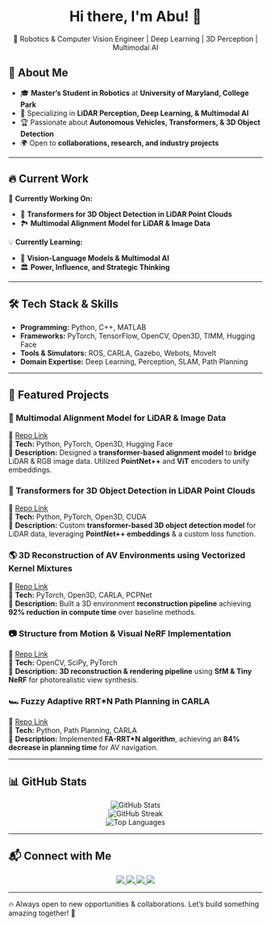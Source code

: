 <h1 align="center">Hi there, I'm Abu! 👋</h1>
<p align="center">
🚀 Robotics & Computer Vision Engineer | Deep Learning | 3D Perception | Multimodal AI
</p>

## 🚀 About Me  
- 🎓 **Master’s Student in Robotics** at **University of Maryland, College Park**  
- 🤖 Specializing in **LiDAR Perception, Deep Learning, & Multimodal AI**  
- 🏆 Passionate about **Autonomous Vehicles, Transformers, & 3D Object Detection**  
- 🌍 Open to **collaborations, research, and industry projects**  

---

## 🔥 Current Work  
🔭 **Currently Working On:**  
- 🚗 **Transformers for 3D Object Detection in LiDAR Point Clouds**  
- 🏞️ **Multimodal Alignment Model for LiDAR & Image Data**  

💡 **Currently Learning:**  
- 🧠 **Vision-Language Models & Multimodal AI**  
- 🏛️ **Power, Influence, and Strategic Thinking**  

---

## 🛠️ Tech Stack & Skills  
- **Programming:** Python, C++, MATLAB  
- **Frameworks:** PyTorch, TensorFlow, OpenCV, Open3D, TIMM, Hugging Face  
- **Tools & Simulators:** ROS, CARLA, Gazebo, Webots, MoveIt  
- **Domain Expertise:** Deep Learning, Perception, SLAM, Path Planning  

---

## 📌 Featured Projects  

### **🚀 Multimodal Alignment Model for LiDAR & Image Data**  
🔗 [Repo Link](https://github.com/abubakar1107/Multimodal-alignment-modal-for-Lidar-and-Image-data.git)  
🔹 **Tech:** Python, PyTorch, Open3D, Hugging Face  
🔹 **Description:** Designed a **transformer-based alignment model** to **bridge** LiDAR & RGB image data. Utilized **PointNet++** and **ViT** encoders to unify embeddings.

### **📡 Transformers for 3D Object Detection in LiDAR Point Clouds**  
🔗 [Repo Link](https://github.com/abubakar1107/Transformer_for_3d_obj_detection_in_LidarPC.git)  
🔹 **Tech:** Python, PyTorch, Open3D, CUDA  
🔹 **Description:** Custom **transformer-based 3D object detection model** for LiDAR data, leveraging **PointNet++ embeddings** & a custom loss function.

### **🌎 3D Reconstruction of AV Environments using Vectorized Kernel Mixtures**  
🔗 [Repo Link](https://github.com/abubakar1107/3D-reconstruction-of-Autonomous-Vehicle-environment-using-Vectorized-kernel-Mixtures.git)  
🔹 **Tech:** PyTorch, Open3D, CARLA, PCPNet  
🔹 **Description:** Built a 3D environment **reconstruction pipeline** achieving **92% reduction in compute time** over baseline methods.

### **📷 Structure from Motion & Visual NeRF Implementation**  
🔗 [Repo Link](https://github.com/abubakar1107/3D-Building-Reconstruction-with-Structure-from-Motion-and-Neural-Radiance-Fields.git)  
🔹 **Tech:** OpenCV, SciPy, PyTorch  
🔹 **Description:** **3D reconstruction & rendering pipeline** using **SfM & Tiny NeRF** for photorealistic view synthesis.

### **🏎️ Fuzzy Adaptive RRT*N Path Planning in CARLA**  
🔗 [Repo Link](https://github.com/abubakar1107/Fuzzy-Adaptive-RRT-N-path-planning-and-control-of-Autonomous-Vehicle-in-CARLA.git)  
🔹 **Tech:** Python, Path Planning, CARLA  
🔹 **Description:** Implemented **FA-RRT*N algorithm**, achieving an **84% decrease in planning time** for AV navigation.

---

## 📊 GitHub Stats  

<p align="center">
  <img src="https://github-readme-stats.vercel.app/api?username=abubakar1107&show_icons=true&theme=radical" alt="GitHub Stats" />
  <br>
  <img src="https://github-readme-streak-stats.herokuapp.com/?user=abubakar1107&theme=radical" alt="GitHub Streak" />
  <br>
  <img src="https://github-readme-stats.vercel.app/api/top-langs/?username=abubakar1107&layout=compact&theme=radical" alt="Top Languages" />
</p>

---

## 📬 Connect with Me  
<p align="center">
  <a href="https://www.linkedin.com/in/absiddiq1">
    <img src="https://img.shields.io/badge/LinkedIn-blue?logo=linkedin&logoColor=white" />
  </a>
  <a href="https://github.com/abubakar1107">
    <img src="https://img.shields.io/badge/GitHub-black?logo=github" />
  </a>
  <a href="mailto:abubakarsiddiqpalli99@gmail.com">
    <img src="https://img.shields.io/badge/Email-red?logo=gmail&logoColor=white" />
  </a>
  <a href="https://portfolio-website-jet-six-44.vercel.app/">
    <img src="https://img.shields.io/badge/Portfolio-green?logo=vercel&logoColor=white" />
  </a>
</p>

---

🔥 Always open to new opportunities & collaborations. Let’s build something amazing together! 🚀

